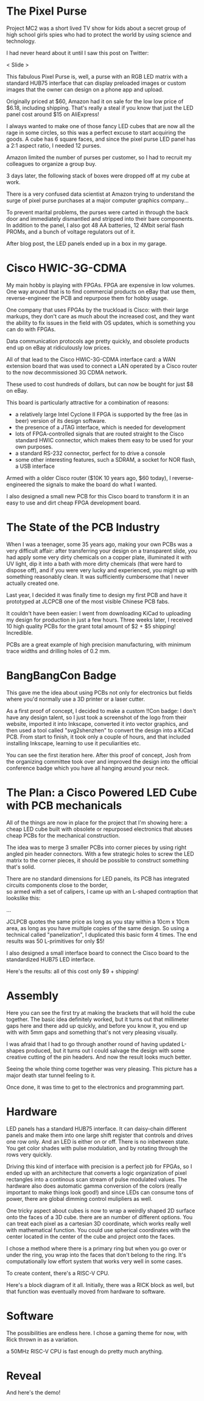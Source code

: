 
# The Pixel Purse

Project MC2 was a short lived TV show for kids about a secret group of high school girls spies who 
had to protect the world by using science and technology. 

I had never heard about it until I saw this post on Twitter:

< Slide >

This fabulous Pixel Purse is, well, a purse with an RGB LED matrix with a standard HUB75 interface 
that can display preloaded images or custom images that the owner can design on a phone app and upload.

Originally priced at $60, Amazon had it on sale for the low low price of $6.18, including shipping.
That's really a steal if you know that just the LED panel cost around $15 on AliExpress!

I always wanted to make one of those fancy LED cubes that are now all the rage in some circles, so this was 
a perfect excuse to start acquiring the goods. A cube has 6 square faces, and since the pixel purse LED 
panel has a 2:1 aspect ratio, I needed 12 purses.

Amazon limited the number of purses per customer, so I had to recruit my colleagues to
organize a group buy.

3 days later, the following stack of boxes were dropped off at my cube at work.

There is a very confused data scientist at Amazon trying to understand the surge of pixel purse 
purchases at a major computer graphics company...

To prevent marital problems, the purses were carted in through the back door and immediately dismantled
and stripped into their bare components. In addition to the panel, I also got 48 AA batteries,
12 4Mbit serial flash PROMs, and a bunch of voltage regulators out of it.

After blog post, the LED panels ended up in a box in my garage.

# Cisco HWIC-3G-CDMA

My main hobby is playing with FPGAs. FPGA are expensive in low volumes.  One way around that is 
to find commercial products on eBay that use them, reverse-engineer the PCB and repurpose them 
for hobby usage.

One company that uses FPGAs by the truckload is Cisco: with their large markups, they don't care 
as much about the increased cost, and they want the ability to fix issues in the field with OS updates,
 which is something you can do with FPGAs.

Data communication protocols age pretty quickly, and obsolete products end up on eBay at ridiculously 
low prices.

All of that lead to the Cisco HWIC-3G-CDMA interface card: a WAN extension board that was used to connect
a LAN operated by a Cisco router to the now decommissioned 3G CDMA network.

These used to cost hundreds of dollars, but can now be bought for just $8 on eBay. 

This board is particularly attractive for a combination of reasons:

* a relatively large Intel Cyclone II FPGA is supported by the free (as in beer) version of its design software.
* the presence of a JTAG interface, which is needed for development
* lots of FPGA-controlled signals that are routed straight to the Cisco standard HWIC connector, which
  makes them easy to be used for your own purposes.
* a standard RS-232 connector, perfect for to drive a console
* some other interesting features, such a SDRAM, a socket for NOR flash, a USB interface

Armed with a older Cisco router ($10K 10 years ago, $60 today), I reverse-engineered the signals to
make the board do what I wanted.

I also designed a small new PCB for this Cisco board to transform it in an easy to use and dirt cheap FPGA
development board.

# The State of the PCB Industry

When I was a teenager, some 35 years ago, making your own PCBs was a very difficult affair: after transferring
your design on a transparent slide, you had apply some very dirty chemicals on a copper plate, illuminated it with
UV light, dip it into a bath with more dirty chemicals (that were hard to dispose off), and if you were
very lucky and experienced, you might up with something reasonably clean. It was sufficiently cumbersome that I
never actually created one.

Last year, I decided it was finally time to design my first PCB and have it prototyped at JLCPCB one of the most
visible Chinese PCB fabs.

It couldn't have been easier: I went from downloading KiCad to uploading my design for production in just a few hours. Three weeks later,
I received 10 high quality PCBs for the grant total amount of $2 + $5 shipping! Incredible.

PCBs are a great example of high precision manufacturing, with minimum trace widths and drilling holes of 0.2 mm.

# BangBangCon Badge

This gave me the idea about using PCBs not only for electronics but fields where you'd normally use a 3D printer
or a laser cutter.

As a first proof of concept, I decided to make a custom !!Con badge: I don't have any design talent, so I just
took a screenshot of the logo from their website, imported it into Inkscape, converted it into vector graphics,
and then used a tool called "svg2shenzhen" to convert the design into a KiCad PCB. From start to finish, it
took only a couple of hours, and that included installing Inkscape, learning to use it peculiarities etc.

You can see the first iteration here. After this proof of concept, Josh from the organizing committee took over
and improved the design into the official conference badge which you have all hanging around your neck.

# The Plan: a Cisco Powered LED Cube with PCB mechanicals

All of the things are now in place for the project that I'm showing here: a cheap LED cube built with obsolete or
repurposed electronics that abuses cheap PCBs for the mechanical construction.

The idea was to merge 3 smaller PCBs into corner pieces by using right angled pin header connectors. With a few strategic holes
to screw the LED matrix to the corner pieces, it should be possible to construct something that's solid.

There are no standard dimensions for LED panels, its PCB has integrated circuits components close to the border,  
so armed with a set of calipers, I came up with an L-shaped contraption that lookslike this:

...

JCLPCB quotes the same price as long as you stay within a 10cm x 10cm area, as long as you have multiple copies of
the same design. So using a technical called "panelization", I duplicated this basic form 4 times. The end results was
50 L-primitives for only $5!

I also designed a small interface board to connect the Cisco board to the standardized HUB75 LED interface.

Here's the results: all of this cost only $9 + shipping!

# Assembly

Here you can see the first try at making the brackets that will hold the cube together. The basic idea definitely
worked, but it turns out that millimeter gaps here and there add up quickly, and before you know it, you end up
with with 5mm gaps and something that's not very pleasing visually.

I was afraid that I had to go through another round of having updated L-shapes produced, but it turns out I could
salvage the design with some creative cutting of the pin headers. And now the result looks much better.

Seeing the whole thing come together was very pleasing. This picture has a major death star tunnel feeling to it.

Once done, it was time to get to the electronics and programming part.

# Hardware

LED panels has a standard HUB75 interface. It can daisy-chain different panels and make them into one
large shift register that controls and drives one row only. And an LED is either on or off. There is no inbetween state.
You get color shades with pulse modulation, and by rotating through the rows very quickly.

Driving this kind of interface with precision is a perfect job for FPGAs, so I ended up with an architecture that
converts a logic organization of pixel rectangles into a continous scan stream of pulse modulated values.
The hardware also does automatic gamma conversion of the colors (really important to make things look good!)
and since LEDs can consume tons of power, there are global dimming control mulipliers as well.

One tricky aspect about cubes is now to wrap a weirdly shaped 2D surface onto the faces of a 3D cube.
there are an number of different options. You can treat each pixel as a cartesian 3D coordinate, which works really
well with mathematical function. You could use spherical coordinates with the center located in the center of the
cube and project onto the faces.

I chose a method where there is a primary ring but when you go over or under the ring, you wrap into the faces
that don't belong to the ring. It's computationally low effort system that works very well in some cases.

To create content, there's a RISC-V CPU.

Here's a block diagram of it all. Initially, there was a RICK block as well, but that function was eventually moved
from hardware to software.

# Software

The possibilities are endless here. I chose a gaming theme for now, with Rick thrown in as a variation.

a 50MHz RISC-V CPU is fast enough do pretty much anything.

# Reveal

And here's the demo!

